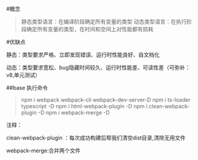 #概念

> 静态类型语言：在编译阶段确定所有变量的类型
> 动态类型语言：在执行阶段确定所有变量的类型，在时间和空间上对性能都有损耗

#优缺点

静态：类型要求严格、立即发现错误、运行时性能良好、自文档化

动态：类型要求宽松、bug隐藏时间较久、运行时性能差、可读性差（可弥补：v8,单元测试）


##base 执行命令

>npm i webpack webpack-cli webpack-dev-server-D
>npm i ts-loader typescript -D
>npm i html-webpack-plugin -D
>npm i clean-webpack-plugin -D
>npm i webpack-merge -D


注释：

clean-webpack-plugin ：每次成功构建后帮我们清空dist目录,清除无用文件

webpack-merge:合并两个文件



